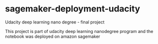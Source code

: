 # sagemaker-deployment-udacity
Udacity deep learning nano degree - final project

This project is part of udacity deep learning nanodegree program and the notebook was deployed on amazon sagemaker
